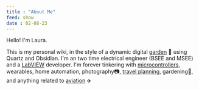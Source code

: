 ```yaml
---
title : "About Me"
feed: show
date : 02-08-23
---
```


Hello! I'm Laura. 

This is my personal wiki, in the style of a dynamic digital [garden](notes/me/why-garden.md) 🐛 using Quartz and Obsidian. I'm an two time electrical engineer (BSEE and MSEE) and a [LabVIEW](notes/software/labview/LabVIEW.md) developer. I'm forever tinkering with [microcontrollers](notes/myprojects/environmental/WeatherStation.md), wearables, home automation, photography📷, [travel planning](notes/myadventures/travel/Trips.md), gardening🌺, and anything related to [aviation](notes/aviation/Aviation-Topics.md) ✈️